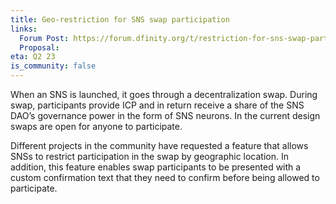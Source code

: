 ```yaml
---
title: Geo-restriction for SNS swap participation
links:
  Forum Post: https://forum.dfinity.org/t/restriction-for-sns-swap-participation-design/19938
  Proposal:
eta: Q2 23
is_community: false
---
```

When an SNS is launched, it goes through a decentralization swap. During swap, participants provide ICP and in return receive a share of the SNS DAO’s governance power in the form of SNS neurons. In the current design swaps are open for anyone to participate.

Different projects in the community have requested a feature that allows SNSs to restrict participation in the swap by geographic location. In addition, this feature enables swap participants to be presented with a custom confirmation text that they need to confirm before being allowed to participate.
